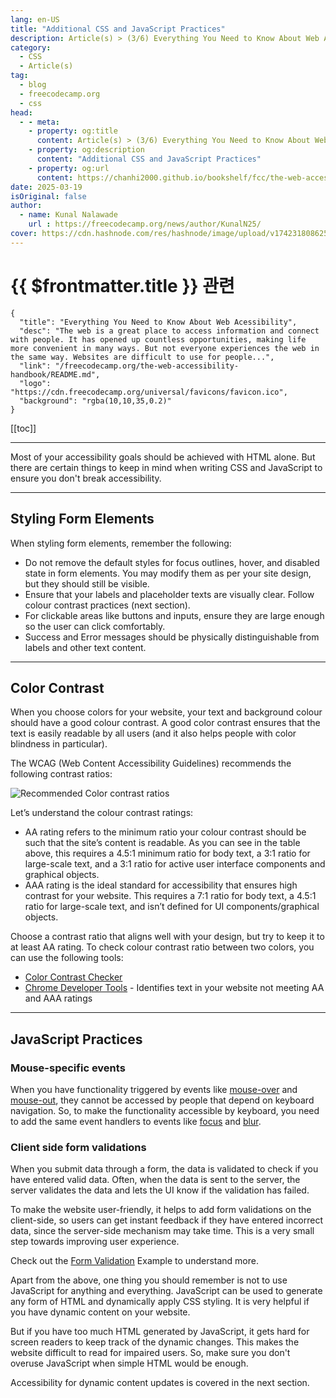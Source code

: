 ```yaml
---
lang: en-US
title: "Additional CSS and JavaScript Practices"
description: Article(s) > (3/6) Everything You Need to Know About Web Acessibility 
category:
  - CSS
  - Article(s)
tag:
  - blog
  - freecodecamp.org
  - css
head:
  - - meta:
    - property: og:title
      content: Article(s) > (3/6) Everything You Need to Know About Web Acessibility
    - property: og:description
      content: "Additional CSS and JavaScript Practices"
    - property: og:url
      content: https://chanhi2000.github.io/bookshelf/fcc/the-web-accessibility-handbook/additional-css-and-javascript-practices.html
date: 2025-03-19
isOriginal: false
author:
  - name: Kunal Nalawade
    url : https://freecodecamp.org/news/author/KunalN25/
cover: https://cdn.hashnode.com/res/hashnode/image/upload/v1742318086251/103cec5f-3330-4559-8554-4ec76b16ec76.png
---
```


# {{ $frontmatter.title }} 관련

```component VPCard
{
  "title": "Everything You Need to Know About Web Acessibility",
  "desc": "The web is a great place to access information and connect with people. It has opened up countless opportunities, making life more convenient in many ways. But not everyone experiences the web in the same way. Websites are difficult to use for people...",
  "link": "/freecodecamp.org/the-web-accessibility-handbook/README.md",
  "logo": "https://cdn.freecodecamp.org/universal/favicons/favicon.ico",
  "background": "rgba(10,10,35,0.2)"
}
```

[[toc]]

---

<SiteInfo
  name="Everything You Need to Know About Web Acessibility"
  desc="The web is a great place to access information and connect with people. It has opened up countless opportunities, making life more convenient in many ways. But not everyone experiences the web in the same way. Websites are difficult to use for people..."
  url="https://freecodecamp.org/news/the-web-accessibility-handbook#heading-additional-css-and-javascript-practices"
  logo="https://cdn.freecodecamp.org/universal/favicons/favicon.ico"
  preview="https://cdn.hashnode.com/res/hashnode/image/upload/v1742318086251/103cec5f-3330-4559-8554-4ec76b16ec76.png"/>

Most of your accessibility goals should be achieved with HTML alone. But there are certain things to keep in mind when writing CSS and JavaScript to ensure you don't break accessibility.

---

## Styling Form Elements

When styling form elements, remember the following:

- Do not remove the default styles for focus outlines, hover, and disabled state in form elements. You may modify them as per your site design, but they should still be visible.
- Ensure that your labels and placeholder texts are visually clear. Follow colour contrast practices (next section).
- For clickable areas like buttons and inputs, ensure they are large enough so the user can click comfortably.
- Success and Error messages should be physically distinguishable from labels and other text content.

---

## Color Contrast

When you choose colors for your website, your text and background colour should have a good colour contrast. A good color contrast ensures that the text is easily readable by all users (and it also helps people with color blindness in particular).

The WCAG (Web Content Accessibility Guidelines) recommends the following contrast ratios:

![Recommended Color contrast ratios](https://cdn.hashnode.com/res/hashnode/image/upload/v1736175276741/40ee7fe4-110c-4dd1-95f3-4cb7620de032.png)

Let’s understand the colour contrast ratings:

- AA rating refers to the minimum ratio your colour contrast should be such that the site’s content is readable. As you can see in the table above, this requires a 4.5:1 minimum ratio for body text, a 3:1 ratio for large-scale text, and a 3:1 ratio for active user interface components and graphical objects.
- AAA rating is the ideal standard for accessibility that ensures high contrast for your website. This requires a 7:1 ratio for body text, a 4.5:1 ratio for large-scale text, and isn’t defined for UI components/graphical objects.

Choose a contrast ratio that aligns well with your design, but try to keep it to at least AA rating. To check colour contrast ratio between two colors, you can use the following tools:

- [<FontIcon icon="fas fa-globe"/>Color Contrast Checker](https://webaim.org/resources/contrastchecker/)
- [<FontIcon icon="fa-brands fa-chrome"/>Chrome Developer Tools](https://developer.chrome.com/docs/devtools/accessibility/contrast) - Identifies text in your website not meeting AA and AAA ratings

---

## JavaScript Practices

### Mouse-specific events

When you have functionality triggered by events like [<FontIcon icon="fa-brands fa-firefox"/>mouse-over](https://developer.mozilla.org/en-US/docs/Web/API/Element/mouseover_event) and [<FontIcon icon="fa-brands fa-firefox"/>mouse-out](https://developer.mozilla.org/en-US/docs/Web/API/Element/mouseout_event), they cannot be accessed by people that depend on keyboard navigation. So, to make the functionality accessible by keyboard, you need to add the same event handlers to events like [<FontIcon icon="fa-brands fa-firefox"/>focus](https://developer.mozilla.org/en-US/docs/Web/API/Element/focus_event) and [<FontIcon icon="fa-brands fa-firefox"/>blur](https://developer.mozilla.org/en-US/docs/Web/API/Element/blur_event).

### Client side form validations

When you submit data through a form, the data is validated to check if you have entered valid data. Often, when the data is sent to the server, the server validates the data and lets the UI know if the validation has failed.

To make the website user-friendly, it helps to add form validations on the client-side, so users can get instant feedback if they have entered incorrect data, since the server-side mechanism may take time. This is a very small step towards improving user experience.

Check out the [<FontIcon icon="fas fa-globe"/>Form Validation](https://mdn.github.io/learning-area/accessibility/css/form-validation.html) Example to understand more.

Apart from the above, one thing you should remember is not to use JavaScript for anything and everything. JavaScript can be used to generate any form of HTML and dynamically apply CSS styling. It is very helpful if you have dynamic content on your website.

But if you have too much HTML generated by JavaScript, it gets hard for screen readers to keep track of the dynamic changes. This makes the website difficult to read for impaired users. So, make sure you don't overuse JavaScript when simple HTML would be enough.

Accessibility for dynamic content updates is covered in the next section.

